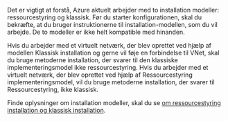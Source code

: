 Det er vigtigt at forstå, Azure aktuelt arbejder med to installation modeller: ressourcestyring og klassisk. Før du starter konfigurationen, skal du bekræfte, at du bruger instruktionerne til installation-modellen, som du vil arbejde. De to modeller er ikke helt kompatible med hinanden.

Hvis du arbejder med et virtuelt netværk, der blev oprettet ved hjælp af modellen Klassisk installation og gerne vil føje en forbindelse til VNet, skal du bruge metoderne installation, der svarer til den klassiske implementeringsmodel ikke ressourcestyring. Hvis du arbejder med et virtuelt netværk, der blev oprettet ved hjælp af Ressourcestyring implementeringsmodel, vil du bruge metoderne installation, der svarer til Ressourcestyring, ikke klassisk.

Finde oplysninger om installation modeller, skal du se [om ressourcestyring installation og klassisk installation](../articles/resource-manager-deployment-model.md).